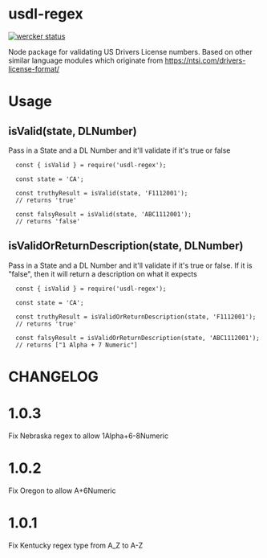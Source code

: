 usdl-regex
==========

[![wercker status](https://app.wercker.com/status/50fd960ab71deb402345dddc7c3a5ee4/s/master "wercker status")](https://app.wercker.com/project/byKey/50fd960ab71deb402345dddc7c3a5ee4)

Node package for validating US Drivers License numbers. Based on other similar language modules which originate from https://ntsi.com/drivers-license-format/

Usage
=========
## isValid(state, DLNumber)
Pass in a State and a DL Number and it'll validate if it's true or false
```
  const { isValid } = require('usdl-regex');

  const state = 'CA';

  const truthyResult = isValid(state, 'F1112001');
  // returns 'true'

  const falsyResult = isValid(state, 'ABC1112001');
  // returns 'false'
```

## isValidOrReturnDescription(state, DLNumber)
Pass in a State and a DL Number and it'll validate if it's true or false.
If it is "false", then it will return a description on what it expects
```
  const { isValid } = require('usdl-regex');

  const state = 'CA';

  const truthyResult = isValidOrReturnDescription(state, 'F1112001');
  // returns 'true'

  const falsyResult = isValidOrReturnDescription(state, 'ABC1112001');
  // returns ["1 Alpha + 7 Numeric"]
```

CHANGELOG
=========

# 1.0.3
Fix Nebraska regex to allow 1Alpha+6-8Numeric

# 1.0.2
Fix Oregon to allow A+6Numeric

# 1.0.1
Fix Kentucky regex type from A_Z to A-Z
